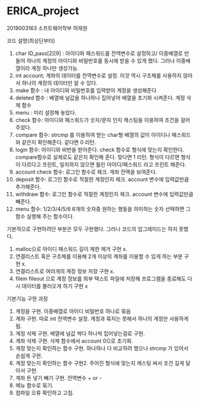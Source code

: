 # ERICA_project
2019003163 소프트웨어학부 허재원

코드 설명(최상단부터)
1. char ID_pass[2][9] : 아이디와 패스워드를 전역변수로 설정하고/ 이중배열로 만들어 하나의 계정의 아이디와 비밀번호를 동시에 받을 수 있게 했다. 그러나 이중배열이라 계정 하나만 생성가능.
2. int account; 계좌의 데이터를 전역변수로 설정. 이것 역시 구조체를 사용하지 않아서 하나의 계정의 데이터만 알 수 있다.
3. make 함수 : 내 아이디와 비밀번호를 입력받아 계정을 생성해준다
4. deleted 함수 : 배열에 널값을 하나하나 집어넣어 배열을 초기화 시켜준다. 계정 삭제 함수
5. menu : 미리 설정해 놓았다.
6. check 함수: 아이디와 패스워드가 숫자/문자 인지 캐스팅을 이용하여 조건을 걸어주었다.
7. compare 함수: strcmp 를 이용하여 받는 char형 배열의 값이 아이디나 패스워드와 같은지 확인해준다. 같다면 0 리턴.
8. login 함수: 아이디와 비번을 받아준다. check 함수로 형식에 맞는지 확인한다. compare함수로 실제로도 같은지 확인해 준다. 맞다면 1 리턴. 형식이 다르면 형식이 다르다고 프린트, 일치하지 않으면 틀린 아이디/패스워드 라고 프린트 해준다.
9. account check 함수: 로그인 함수로 체크. 계좌 잔액을 보여준다.
10. deposit 함수: 로그인 함수로 적절한 계정인지 체크. account 변수에 입력값만큼 추가해준다.
11. withdraw 함수: 로그인 함수로 적절한 계정인지 체크. account 변수에 입력값만큼 빼준다.
12. menu 함수: 1/2/3/4/5/6 6개의 숫자중 원하는 행동을 의미하는 숫자 선택하면 그 함수 실행해 주는 함수이다.

기본적으로 구현하려던 부분은 모두 구현했다.
그러나 코드의 업그레이드는 하지 못했다.
1. malloc으로 아이디 패스워드 길이 제한 제거 구현 x.
2. 연결리스트 혹은 구조체를 이용해 2개 이상의 계좌를 이용할 수 있게 하는 부분 구현 x.
3. 연결리스트로 여러개의 계정 정보 저장 구현 x.
4. filein fileout 으로 계정 정보를 외부 텍스트 파일에 저장해 프로그램을 종료해도 다시 데이터를 불러오게 하기 구현 x

기본기능 구현 과정
1. 계정을 구현. 이중배열로 아이디 비밀번호 하나로 묶음
2. 계좌 구현. 따로 int 전역변수 설정. 계정과 묶지는 못해서 하나의 계정만 사용하게 됨.
3. 계정 삭제 구현. 배열에 널값 싹다 하나씩 집어넣는걸로 구현.
4. 계좌 삭제 구현. 삭제 함수에서 account 0으로 초기화.
5. 계정 맞는지 확인하는 함수 구현. 하나하나 다 비교하려 했으나 strcmp 가 있어서 손쉽게 구현.
6. 계정 맞는지 확인하는 함수 구현2. 주어진 형식에 맞는지 캐스팅 써서 조건 길게 달아서 구현.
7. 계좌 돈 넣기 빼기 구현. 전역변수 + or -
8. 메뉴 함수로 묶기. 
9. 컴파일 오류 확인하고 고침.

